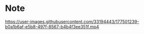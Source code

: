 # Note

https://user-images.githubusercontent.com/33194443/177501239-b0a1b6af-e5b8-497f-8567-b4b4f3ee351f.mp4

